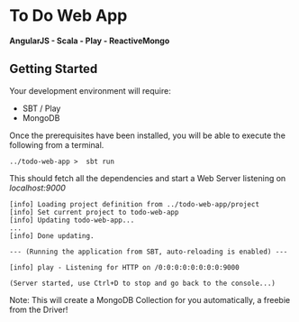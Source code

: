 To Do Web App
===========

**AngularJS - Scala - Play - ReactiveMongo**

Getting Started
----------

Your development environment will require:
*  SBT / Play
*  MongoDB

Once the prerequisites have been installed, you will be able to execute the following from a terminal.

```
../todo-web-app >  sbt run
```

This should fetch all the dependencies and start a Web Server listening on *localhost:9000*

```
[info] Loading project definition from ../todo-web-app/project
[info] Set current project to todo-web-app
[info] Updating todo-web-app...
...
[info] Done updating.

--- (Running the application from SBT, auto-reloading is enabled) ---

[info] play - Listening for HTTP on /0:0:0:0:0:0:0:0:9000

(Server started, use Ctrl+D to stop and go back to the console...)

```

Note: This will create a MongoDB Collection for you automatically, a freebie from the Driver!